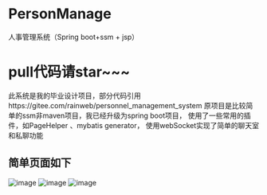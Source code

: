 # PersonManage
人事管理系统（Spring boot+ssm + jsp）
# pull代码请star~~~
此系统是我的毕业设计项目，部分代码引用https://gitee.com/rainweb/personnel_management_system
原项目是比较简单的ssm非maven项目，我已经升级为spring boot项目，
使用了一些常用的插件，如PageHelper 、mybatis generator，
使用webSocket实现了简单的聊天室和私聊功能
## 简单页面如下
![image](http://github.com/GuoMinJim/PersonManage/raw/master/images/login1.jpg)
![image](http://github.com/GuoMinJim/PersonManage/raw/master/images/index1.png)
![image](http://github.com/GuoMinJim/PersonManage/raw/master/images/table1.jpg)